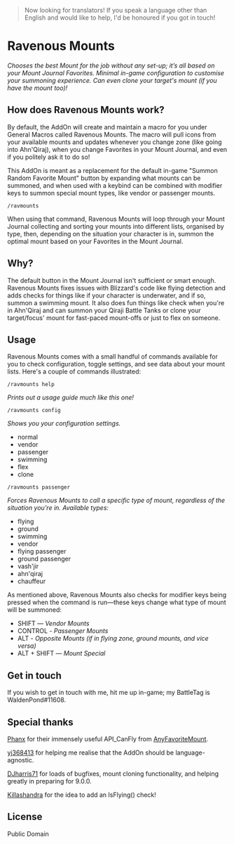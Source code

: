 > Now looking for translators! If you speak a language other than English and would like to help, I'd be honoured if you got in touch!

# Ravenous Mounts

*Chooses the best Mount for the job without any set-up; it’s all based on your Mount Journal Favorites. Minimal in-game configuration to customise your summoning experience. Can even clone your target's mount (if you have the mount too)!*

## How does Ravenous Mounts work?

By default, the AddOn will create and maintain a macro for you under General Macros called Ravenous Mounts. The macro will pull icons from your available mounts and updates whenever you change zone (like going into Ahn'Qiraj), when you change Favorites in your Mount Journal, and even if you politely ask it to do so!

This AddOn is meant as a replacement for the default in-game "Summon Random Favorite Mount" button by expanding what mounts can be summoned, and when used with a keybind can be combined with modifier keys to summon special mount types, like vendor or passenger mounts.

`/ravmounts`

When using that command, Ravenous Mounts will loop through your Mount Journal collecting and sorting your mounts into different lists, organised by type, then, depending on the situation your character is in, summon the optimal mount based on your Favorites in the Mount Journal.

## Why?

The default button in the Mount Journal isn't sufficient or smart enough. Ravenous Mounts fixes issues with Blizzard's code like flying detection and adds checks for things like if your character is underwater, and if so, summon a swimming mount. It also does fun things like check when you're in Ahn'Qiraj and can summon your Qiraji Battle Tanks or clone your target/focus' mount for fast-paced mount-offs or just to flex on someone.

## Usage

Ravenous Mounts comes with a small handful of commands available for you to check configuration, toggle settings, and see data about your mount lists. Here's a couple of commands illustrated:

`/ravmounts help`

*Prints out a usage guide much like this one!*

`/ravmounts config`

*Shows you your configuration settings.*

- normal
- vendor
- passenger
- swimming
- flex
- clone

`/ravmounts passenger`

*Forces Ravenous Mounts to call a specific type of mount, regardless of the situation you're in. Available types:*

- flying
- ground
- swimming
- vendor
- flying passenger
- ground passenger
- vash'jir
- ahn'qiraj
- chauffeur

As mentioned above, Ravenous Mounts also checks for modifier keys being pressed when the command is run—these keys change what type of mount will be summoned:

- SHIFT — *Vendor Mounts*
- CONTROL - *Passenger Mounts*
- ALT - *Opposite Mounts (if in flying zone, ground mounts, and vice versa)*
- ALT + SHIFT — *Mount Special*

## Get in touch

If you wish to get in touch with me, hit me up in-game; my BattleTag is WaldenPond#11608.

## Special thanks

[Phanx](https://www.wowinterface.com/forums/member.php?userid=28751) for their immensely useful API_CanFly from [AnyFavoriteMount](https://www.wowinterface.com/downloads/info23261-AnyFavoriteMount.html).

[yj368413](https://www.wowinterface.com/forums/member.php?u=319392%22) for helping me realise that the AddOn should be language-agnostic.

[DJharris71](https://www.curseforge.com/members/djharris71) for loads of bugfixes, mount cloning functionality, and helping greatly in preparing for 9.0.0.

[Killashandra](https://www.wowinterface.com/forums/member.php?u=350162) for the idea to add an IsFlying() check!

## License

Public Domain

